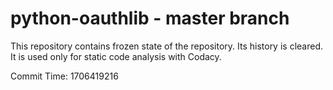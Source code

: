 # python-oauthlib - master branch

This repository contains frozen state of the repository.
Its history is cleared. It is used only for static code
analysis with Codacy.

Commit Time: 1706419216